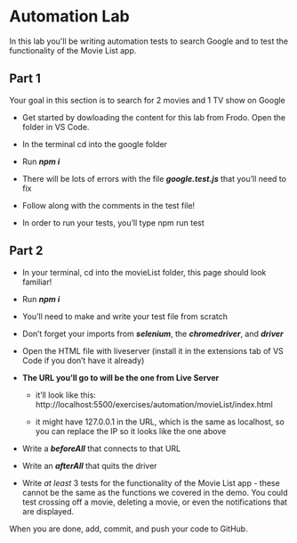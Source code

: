 # Automation Lab
In this lab you'll be writing automation tests to search Google and to test the functionality of the Movie List app.

## Part 1
Your goal in this section is to search for 2 movies and 1 TV show on Google

- Get started by dowloading the content for this lab from Frodo. Open the folder in VS Code.

- In the terminal cd into the google folder

- Run **_npm i_**

- There will be lots of errors with the file **_google.test.js_** that you’ll need to fix

- Follow along with the comments in the test file!

- In order to run your tests, you’ll type npm run test

## Part 2
- In your terminal, cd into the movieList folder, this page should look familiar!

- Run **_npm i_**

- You’ll need to make and write your test file from scratch

- Don’t forget your imports from **_selenium_**, the **_chromedriver_**, and **_driver_**

- Open the HTML file with liveserver (install it in the extensions tab of VS Code if you don’t have it already)

- **The URL you’ll go to will be the one from Live Server**
  - it’ll look like this: http://localhost:5500/exercises/automation/movieList/index.html

  - it might have 127.0.0.1 in the URL, which is the same as localhost, so you can replace the IP so it looks like the one above

- Write a **_beforeAll_** that connects to that URL

- Write an **_afterAll_** that quits the driver

- Write _at least_ 3 tests for the functionality of the Movie List app - these cannot be the same as the functions we covered in the demo. You could test crossing off a movie, deleting a movie, or even the notifications that are displayed.

When you are done, add, commit, and push your code to GitHub.
